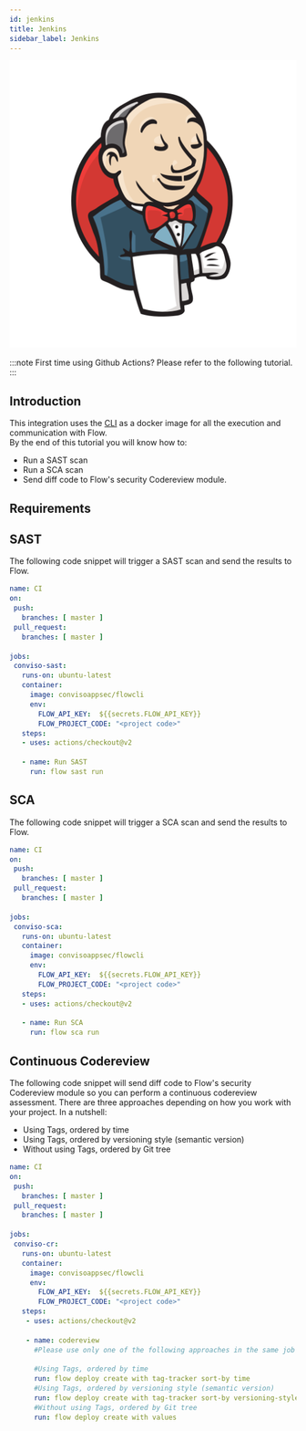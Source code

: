 ```yaml
---
id: jenkins
title: Jenkins
sidebar_label: Jenkins
---
```


![img](../../static/img/jenkins.png)

:::note
First time using Github Actions? Please refer to the following tutorial.  
:::

## Introduction

This integration uses the [CLI](../cli/installation) as a docker image for all the execution and communication with Flow.  
By the end of this tutorial you will know how to:
- Run a SAST scan
- Run a SCA scan
- Send diff code to Flow's security Codereview module.

## Requirements


### 
## SAST
The following code snippet will trigger a SAST scan and send the results to Flow.

```yml
name: CI
on:
 push:
   branches: [ master ]
 pull_request:
   branches: [ master ]

jobs:
 conviso-sast:
   runs-on: ubuntu-latest
   container:
     image: convisoappsec/flowcli
     env:
       FLOW_API_KEY:  ${{secrets.FLOW_API_KEY}}
       FLOW_PROJECT_CODE: "<project code>"
   steps:
   - uses: actions/checkout@v2

   - name: Run SAST
     run: flow sast run
```

## SCA
The following code snippet will trigger a SCA scan and send the results to Flow.

```yml
name: CI
on:
 push:
   branches: [ master ]
 pull_request:
   branches: [ master ]

jobs:
 conviso-sca:
   runs-on: ubuntu-latest
   container:
     image: convisoappsec/flowcli
     env:
       FLOW_API_KEY:  ${{secrets.FLOW_API_KEY}}
       FLOW_PROJECT_CODE: "<project code>"
   steps:
   - uses: actions/checkout@v2

   - name: Run SCA
     run: flow sca run
```

## Continuous Codereview 
The following code snippet will send diff code to Flow's security Codereview module so you can 
perform a continuous codereview assessment.
There are three approaches depending on how you work with your project. In a nutshell:
- Using Tags, ordered by time
- Using Tags, ordered by versioning style (semantic version)
- Without using Tags, ordered by Git tree

```yml
name: CI
on:
 push:
   branches: [ master ]
 pull_request:
   branches: [ master ]

jobs:
 conviso-cr:
   runs-on: ubuntu-latest
   container:
     image: convisoappsec/flowcli
     env:
       FLOW_API_KEY:  ${{secrets.FLOW_API_KEY}}
       FLOW_PROJECT_CODE: "<project code>"
   steps:
    - uses: actions/checkout@v2

    - name: codereview
      #Please use only one of the following approaches in the same job

      #Using Tags, ordered by time
      run: flow deploy create with tag-tracker sort-by time
      #Using Tags, ordered by versioning style (semantic version)
      run: flow deploy create with tag-tracker sort-by versioning-style
      #Without using Tags, ordered by Git tree
      run: flow deploy create with values
```